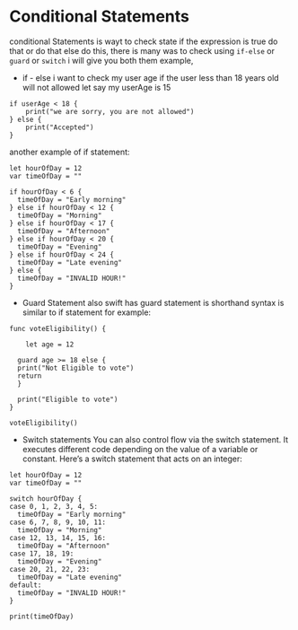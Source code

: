 # Conditional Statements

conditional Statements is wayt to check state if the expression is true do that or do that else do this, there is many was to check using `if-else` or `guard` or `switch` i will give you both them example,

- if - else
  i want to check my user age if the user less than 18 years old will not allowed
  let say my userAge is 15

```
if userAge < 18 {
    print("we are sorry, you are not allowed")
} else {
    print("Accepted")
}
```

another example of if statement:

```
let hourOfDay = 12
var timeOfDay = ""

if hourOfDay < 6 {
  timeOfDay = "Early morning"
} else if hourOfDay < 12 {
  timeOfDay = "Morning"
} else if hourOfDay < 17 {
  timeOfDay = "Afternoon"
} else if hourOfDay < 20 {
  timeOfDay = "Evening"
} else if hourOfDay < 24 {
  timeOfDay = "Late evening"
} else {
  timeOfDay = "INVALID HOUR!"
}
```

- Guard Statement
  also swift has guard statement is shorthand syntax is similar to if statement for example:

```
func voteEligibility() {

    let age = 12

  guard age >= 18 else {
  print("Not Eligible to vote")
  return
  }

  print("Eligible to vote")
}

voteEligibility()
```

- Switch statements
  You can also control flow via the switch statement. It executes different code depending on the value of a variable or constant. Here’s a switch statement that acts on an integer:

```
let hourOfDay = 12
var timeOfDay = ""

switch hourOfDay {
case 0, 1, 2, 3, 4, 5:
  timeOfDay = "Early morning"
case 6, 7, 8, 9, 10, 11:
  timeOfDay = "Morning"
case 12, 13, 14, 15, 16:
  timeOfDay = "Afternoon"
case 17, 18, 19:
  timeOfDay = "Evening"
case 20, 21, 22, 23:
  timeOfDay = "Late evening"
default:
  timeOfDay = "INVALID HOUR!"
}

print(timeOfDay)
```
